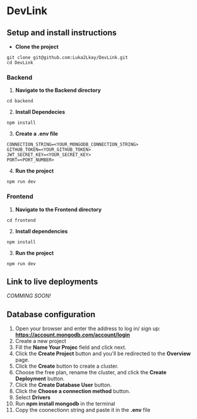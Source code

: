 # DevLink

## Setup and install instructions

- **Clone the project**

```
git clone git@github.com:Luka2Lkay/DevLink.git
cd DevLink
```

### Backend

1. **Navigate to the Backend directory**

`cd backend`

2. **Install Dependecies**

`npm install`

3. **Create a .env file**

```
CONNECTION_STRING=<YOUR_MONGODB_CONNECTION_STRING>
GITHUB_TOKEN=<YOUR_GITHUB_TOKEN>
JWT_SECRET_KEY=<YOUR_SECRET_KEY>
PORT=<PORT_NUMBER>
```

4. **Run the project**

`npm run dev`

### Frontend

1. **Navigate to the Frontend directory**

`cd frontend`

2. **Install dependencies**

`npm install`

3. **Run the project**

`npm run dev`

## Link to live deployments

_COMMING SOON!_

## Database configuration

1. Open your browser and enter the address to log in/ sign up: **https://account.mongodb.com/account/login**
2. Create a new project
3. Fill the **Name Your Projec** field and click next.
4. Click the **Create Project** button and you'll be redirected to the **Overview** page.
5. Click the **Create** button to create a cluster.
6. Choose the free plan, rename the cluster, and click the **Create Deployment** button.
7. Click the **Create Database User** button.
8. Click the **Choose a connection method** button.
9. Select **Drivers**
10. Run **npm install mongodb** in the terminal
11. Copy the coonectionn string and paste it in the **.env** file
